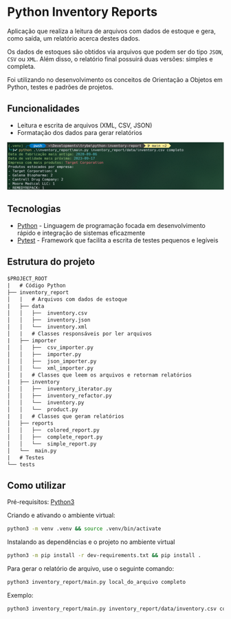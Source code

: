 # Python Inventory Reports
Aplicação que realiza a leitura de arquivos com dados de estoque e gera, como saída, um relatório acerca destes dados. 

Os dados de estoques são obtidos via arquivos que podem ser do tipo `JSON`, `CSV` ou `XML`. Além disso, o relatório final possuirá duas versões: simples e completa.


Foi utilizando no desenvolvimento os conceitos de Orientação a Objetos em Python, testes e padrões de projetos.

## Funcionalidades
- Leitura e escrita de arquivos (XML, CSV, JSON)
- Formatação dos dados para gerar relatórios

![Relatório](images/img1.png)

## Tecnologias

- [Python](https://www.python.org/) - Linguagem de programação focada em desenvolvimento rápido e integração de sistemas eficazmente
- [Pytest](https://docs.pytest.org/en/7.2.x/) - Framework que facilita a escrita de testes pequenos e legíveis

## Estrutura do projeto

```
$PROJECT_ROOT
|   # Código Python
├── inventory_report
│   |   # Arquivos com dados de estoque
|   ├── data
│   │   ├──  inventory.csv
│   │   ├──  inventory.json
│   │   └──  inventory.xml
│   |   # Classes responsáveis por ler arquivos
|   ├── importer
│   │   ├──  csv_importer.py
│   │   ├──  importer.py
│   │   ├──  json_importer.py
│   │   └──  xml_importer.py
│   |   # Classes que leem os arquivos e retornam relatórios
|   ├── inventory
│   │   ├──  inventory_iterator.py
│   │   ├──  inventory_refactor.py
│   │   └──  inventory.py
│   │   └──  product.py
|   |   # Classes que geram relatórios
│   ├── reports
│   │   ├──  colored_report.py
│   │   ├──  complete_report.py
│   │   └──  simple_report.py
│   └──  main.py
|   # Testes 
└── tests
```

## Como utilizar

Pré-requisitos: [Python3](https://www.python.org/downloads/)

Criando e ativando o ambiente virtual:

```bash
python3 -m venv .venv && source .venv/bin/activate
```

Instalando as dependências e o projeto no ambiente virtual

```bash
python3 -m pip install -r dev-requirements.txt && pip install .
```

Para gerar o relatório de arquivo, use o seguinte comando:

```bash
python3 inventory_report/main.py local_do_arquivo completo 
```

Exemplo:

```bash
python3 inventory_report/main.py inventory_report/data/inventory.csv completo
```